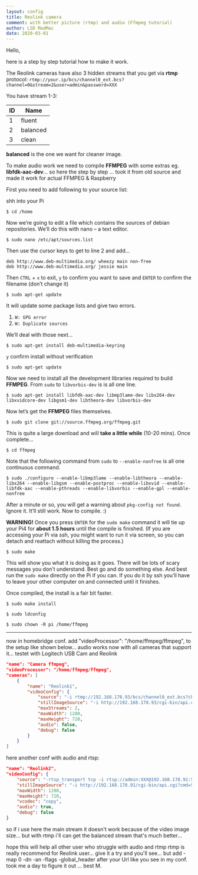 ```yaml
---
layout: config
title: Reolink camera
comment: with better picture (rtmp) and audio (Ffmpeg tutorial)
author: LSD MadMac
date: 2020-03-01
---
```

Hello,

here is a step by step tutorial how to make it work.

The Reolink cameras have also 3 hidden streams that you get via **rtmp** protocol:
`rtmp://your.ip/bcs/channel0_ext.bcs?channel=0&stream=2&user=admin&password=XXX`

You have stream 1-3:

| ID | Name     |
| ---|----------|
| 1  | fluent   |
| 2  | balanced |
| 3  | clean    | 

**balanced** is the one we want for cleaner image.


To make audio work we need to compile **FFMPEG** with some extras eg. **libfdk-aac-dev**...
so here the step by step ... took it from old source and made it work for actual FFMPEG & Raspberry


First you need to add following to your source list:

shh into your Pi

```console
$ cd /home
```

Now we’re going to edit a file which contains the sources of debian repositories. We’ll do this with nano – a text editor.

```console
$ sudo nano /etc/apt/sources.list
```

Then use the cursor keys to get to line 2 and add…

```
deb http://www.deb-multimedia.org/ wheezy main non-free
deb http://www.deb-multimedia.org/ jessie main
```

Then
`CTRL` + `x` to exit,
`y` to confirm you want to save and
`ENTER` to confirm the filename (don’t change it)

```console
$ sudo apt-get update
```

It will update some package lists and give two errors.
1. `W: GPG error`
2. `W: Duplicate sources`

We’ll deal with those next…

```console
$ sudo apt-get install deb-multimedia-keyring
```

`y` confirm install without verification

```console
$ sudo apt-get update
```

Now we need to install all the development libraries required to build **FFMPEG**. From `sudo` to `libvorbis-dev` is is all one line.

```console
$ sudo apt-get install libfdk-aac-dev libmp3lame-dev libx264-dev libxvidcore-dev libgsm1-dev libtheora-dev libvorbis-dev
```

Now let’s get the **FFMPEG** files themselves.

```console
$ sudo git clone git://source.ffmpeg.org/ffmpeg.git
```

This is quite a large download and will **take a little while** (10-20 mins). Once complete…

```console
$ cd ffmpeg
```

Note that the following command from `sudo` to `--enable-nonfree` is all one continuous command.

```console
$ sudo ./configure --enable-libmp3lame --enable-libtheora --enable-libx264 --enable-libgsm --enable-postproc --enable-libxvid --enable-libfdk-aac --enable-pthreads --enable-libvorbis --enable-gpl --enable-nonfree
```

After a minute or so, you will get a warning about `pkg-config not found`. Ignore it. It’ll still work. Now to compile. :)

**WARNING!** Once you press `ENTER` for the `sudo make` command it will tie up your Pi4 for **about 1.5 hours** until the compile is finished. (If you are accessing your Pi via ssh, you might want to run it via screen, so you can detach and reattach without killing the process.)

```console
$ sudo make
```

This will show you what it is doing as it goes. There will be lots of scary messages you don’t understand. Best go and do something else. And best run the `sudo make` directly on the Pi if you can. If you do it by ssh you’ll have to leave your other computer on and connected until it finishes.

Once compiled, the install is a fair bit faster.

```console
$ sudo make install
```

```console
$ sudo ldconfig
```

```console
$ sudo chown -R pi /home/ffmpeg
```

------------------------------
now in homebridge conf.
add  "videoProcessor": "/home/ffmpeg/ffmpeg",
to the setup like shown below...
audio works now with all cameras that support it...
testet with Logitech USB Cam and Reolink

```json
"name": "Camera ffmpeg",
"videoProcessor": "/home/ffmpeg/ffmpeg",
"cameras": [
    {
        "name": "Reolink1",
        "videoConfig": {
            "source": "-i rtmp://192.168.178.93/bcs/channel0_ext.bcs?channel=0&stream=2&user=admin&password=XXX -map 0 -an -dn -flags -global_header",
            "stillImageSource": "-i http://192.168.178.93/cgi-bin/api.cgi?cmd=Snap&channel=0&rs=wuuPhkmUCeI9WG7C&user=admin&password=XXX",
            "maxStreams": 2,
            "maxWidth": 1280,
            "maxHeight": 720,
            "audio": false,
            "debug": false
        }
    }
]
```

here another conf with audio and rtsp:

```json
"name": "Reolink2",
"videoConfig": {
    "source": "-rtsp_transport tcp -i rtsp://admin:XXX@192.168.178.91:554/h264Preview_01_sub",
    "stillImageSource": "-i http://192.168.178.91/cgi-bin/api.cgi?cmd=Snap&channel=0&rs=wuuPhkmUCeI9WG7C&user=admin&password=XXX",
    "maxWidth": 1280,
    "maxHeight": 720,
    "vcodec": "copy",
    "audio": true,
    "debug": false
}
```

so if i use here the main stream it doesn't work because of the video image size...
but with rtmp i'll can get the balanced stream that's much better...

hope this will help all other user who struggle with audio and rtmp
rtmp is really recommend for Reolink user... give it a try and you'll see...
but add  -map 0 -dn -an -flags -global_header  after your Url like you see in my conf. 
took me a day to figure it out ... 
best
M.
